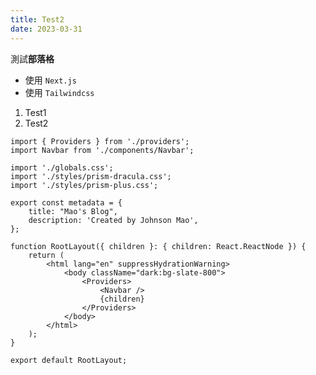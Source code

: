 ```yaml
---
title: Test2
date: 2023-03-31
---
```


測試**部落格**

- 使用 `Next.js`
- 使用 `Tailwindcss`

1. Test1
2. Test2

```tsx showLineNumbers {8-11}
import { Providers } from './providers';
import Navbar from './components/Navbar';

import './globals.css';
import './styles/prism-dracula.css';
import './styles/prism-plus.css';

export const metadata = {
	title: "Mao's Blog",
	description: 'Created by Johnson Mao',
};

function RootLayout({ children }: { children: React.ReactNode }) {
	return (
		<html lang="en" suppressHydrationWarning>
			<body className="dark:bg-slate-800">
				<Providers>
					<Navbar />
					{children}
				</Providers>
			</body>
		</html>
	);
}

export default RootLayout;
```
